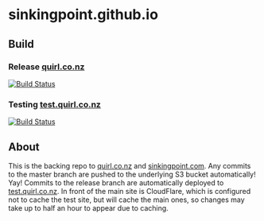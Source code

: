 # sinkingpoint.github.io

## Build

### Release [quirl.co.nz](https://quirl.co.nz)
[![Build Status](https://ci.sinkingpoint.com/buildStatus/icon?job=Personal/sinkingpoint.com/master)](https://ci.sinkingpoint.com/job/Personal/job/sinkingpoint.com/job/master/)

### Testing [test.quirl.co.nz](http://test.quirl.co.nz)
[![Build Status](https://ci.sinkingpoint.com/buildStatus/icon?job=Personal/sinkingpoint.com/feature)](https://ci.sinkingpoint.com/job/Personal/job/sinkingpoint.com/job/feature/)

## About
This is the backing repo to [quirl.co.nz](https://quirl.co.nz) and [sinkingpoint.com](https://sinkingpoint.com).
Any commits to the master branch are pushed to the underlying S3 bucket automatically! Yay! Commits to the release branch
are automatically deployed to [test.quirl.co.nz](http://test.quirl.co.nz). In front of the main site is CloudFlare,
which is configured not to cache the test site, but will cache the main ones, so changes may take up to half an hour to appear due to caching.
